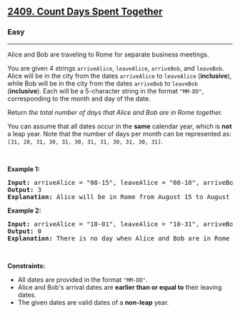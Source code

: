<h2><a href="https://leetcode.com/problems/count-days-spent-together/">2409. Count Days Spent Together</a></h2><h3>Easy</h3><hr><p>Alice and Bob are traveling to Rome for separate business meetings.</p>

<p>You are given 4 strings <code>arriveAlice</code>, <code>leaveAlice</code>, <code>arriveBob</code>, and <code>leaveBob</code>. Alice will be in the city from the dates <code>arriveAlice</code> to <code>leaveAlice</code> (<strong>inclusive</strong>), while Bob will be in the city from the dates <code>arriveBob</code> to <code>leaveBob</code> (<strong>inclusive</strong>). Each will be a 5-character string in the format <code>&quot;MM-DD&quot;</code>, corresponding to the month and day of the date.</p>

<p>Return<em> the total number of days that Alice and Bob are in Rome together.</em></p>

<p>You can assume that all dates occur in the <strong>same</strong> calendar year, which is <strong>not</strong> a leap year. Note that the number of days per month can be represented as: <code>[31, 28, 31, 30, 31, 30, 31, 31, 30, 31, 30, 31]</code>.</p>

<p>&nbsp;</p>
<p><strong class="example">Example 1:</strong></p>

<pre>
<strong>Input:</strong> arriveAlice = &quot;08-15&quot;, leaveAlice = &quot;08-18&quot;, arriveBob = &quot;08-16&quot;, leaveBob = &quot;08-19&quot;
<strong>Output:</strong> 3
<strong>Explanation:</strong> Alice will be in Rome from August 15 to August 18. Bob will be in Rome from August 16 to August 19. They are both in Rome together on August 16th, 17th, and 18th, so the answer is 3.
</pre>

<p><strong class="example">Example 2:</strong></p>

<pre>
<strong>Input:</strong> arriveAlice = &quot;10-01&quot;, leaveAlice = &quot;10-31&quot;, arriveBob = &quot;11-01&quot;, leaveBob = &quot;12-31&quot;
<strong>Output:</strong> 0
<strong>Explanation:</strong> There is no day when Alice and Bob are in Rome together, so we return 0.
</pre>

<p>&nbsp;</p>
<p><strong>Constraints:</strong></p>

<ul>
	<li>All dates are provided in the format <code>&quot;MM-DD&quot;</code>.</li>
	<li>Alice and Bob&#39;s arrival dates are <strong>earlier than or equal to</strong> their leaving dates.</li>
	<li>The given dates are valid dates of a <strong>non-leap</strong> year.</li>
</ul>
